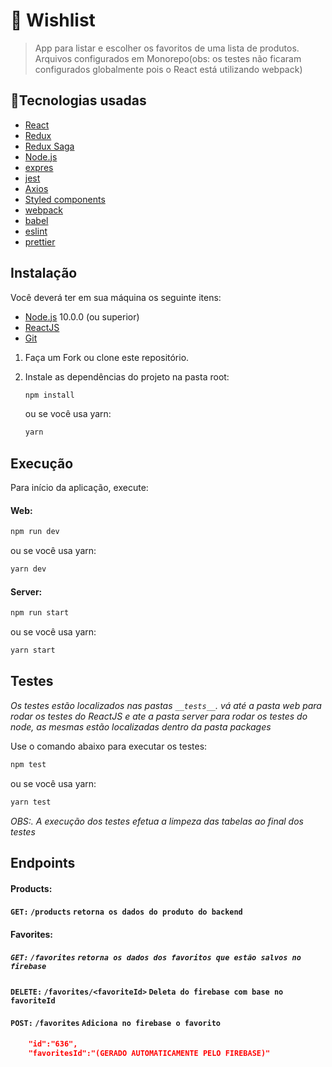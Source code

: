 # :bookmark_tabs: Wishlist

> App para listar e escolher os favoritos de uma lista de produtos.
> Arquivos configurados em Monorepo(obs: os testes não ficaram configurados globalmente pois o React está utilizando webpack)

## :rocket:Tecnologias usadas

- [React](https://pt-br.reactjs.org/)
- [Redux](https://redux.js.org/)
- [Redux Saga](https://redux-saga.js.org/)
- [Node.js](https://nodejs.org/)
- [expres](https://expressjs.com/pt-br/)
- [jest](https://jestjs.io/pt-BR/)
- [Axios](https://github.com/axios/axios)
- [Styled components](https://styled-components.com/)
- [webpack](https://webpack.js.org/)
- [babel](https://babeljs.io/)
- [eslint](https://eslint.org/)
- [prettier](https://prettier.io/)

## Instalação

Você deverá ter em sua máquina os seguinte itens:

- [Node.js](http://nodejs.org/) 10.0.0 (ou superior)
- [ReactJS](https://pt-br.reactjs.org/)
- [Git](http://git-scm.com/)

1. Faça um Fork ou clone este repositório.

2. Instale as dependências do projeto na pasta root:

   ```sh
   npm install
   ```

   ou se você usa yarn:

   ```sh
   yarn
   ```

## Execução

Para início da aplicação, execute:

#### Web:

```sh
npm run dev
```

ou se você usa yarn:

```sh
yarn dev
```

#### Server:

```sh
npm run start
```

ou se você usa yarn:

```sh
yarn start
```

## Testes

_Os testes estão localizados nas pastas `__tests__`. vá até a pasta web para rodar os testes do ReactJS e ate a pasta server para rodar os testes do node, as mesmas estão localizadas dentro da pasta packages_

Use o comando abaixo para executar os testes:

```sh
npm test
```

ou se você usa yarn:

```sh
yarn test
```

_OBS:. A execução dos testes efetua a limpeza das tabelas ao final dos testes_

## Endpoints

#### Products:

#### `GET:` `/products` `retorna os dados do produto do backend`

#### Favorites:

##### `GET:` `/favorites` `retorna os dados dos favoritos que estão salvos no firebase`

#### `DELETE:` `/favorites/<favoriteId>` `Deleta do firebase com base no favoriteId`

#### `POST:` `/favorites` `Adiciona no firebase o favorito`

```json
	"id":"636",
	"favoritesId":"(GERADO AUTOMATICAMENTE PELO FIREBASE)"
```
